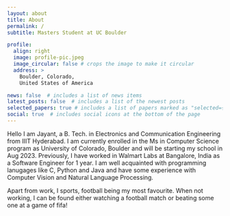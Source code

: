 ```yaml
---
layout: about
title: About
permalink: /
subtitle: Masters Student at UC Boulder

profile:
  align: right
  image: profile-pic.jpeg
  image_circular: false # crops the image to make it circular
  address: >
    Boulder, Colorado, 
    United States of America

news: false  # includes a list of news items
latest_posts: false  # includes a list of the newest posts
selected_papers: true # includes a list of papers marked as "selected={true}"
social: true  # includes social icons at the bottom of the page
---
```


Hello I am Jayant, a B. Tech. in Electronics and Communication Engineering from IIIT Hyderabad. I am currently enrolled in the Ms in Computer Science program as University of Colorado, Boulder and will be starting my school in Aug 2023. Previously, I have worked in Walmart Labs at Bangalore, India as a Software Engineer for 1 year. I am well acquainted with programming lanugages like C, Python and Java and have some experience with Computer Vision and Natural Language Processing. 

Apart from work, I sports, football being my most favourite. When not working, I can be found either watching a football match or beating some one at a game of fifa! 

